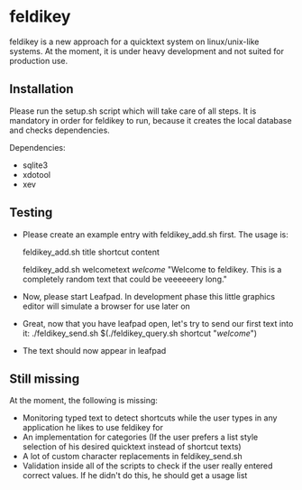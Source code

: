 # feldikey

feldikey is a new approach for a quicktext system on linux/unix-like systems. At the moment, it is under heavy development and not suited for production use.

## Installation
Please run the setup.sh script which will take care of all steps. It is mandatory in order for feldikey to run, because it creates the local database and checks dependencies.

Dependencies:
- sqlite3
- xdotool
- xev

## Testing
- Please create an example entry with feldikey_add.sh first. The usage is:

  feldikey_add.sh title shortcut content

  feldikey_add.sh welcometext _welcome_ "Welcome to feldikey. This is a completely random text that could be veeeeeery long."

- Now, please start Leafpad. In development phase this little graphics editor will simulate a browser for use later on
- Great, now that you have leafpad open, let's try to send our first text into it:
  ./feldikey_send.sh $(./feldikey_query.sh shortcut "_welcome_")
- The text should now appear in leafpad
 
## Still missing
At the moment, the following is missing:
- Monitoring typed text to detect shortcuts while the user types in any application he likes to use feldikey for
- An implementation for categories (If the user prefers a list style selection of his desired quicktext instead of shortcut texts)
- A lot of custom character replacements in feldikey_send.sh
- Validation inside all of the scripts to check if the user really entered correct values. If he didn't do this, he should get a usage list
